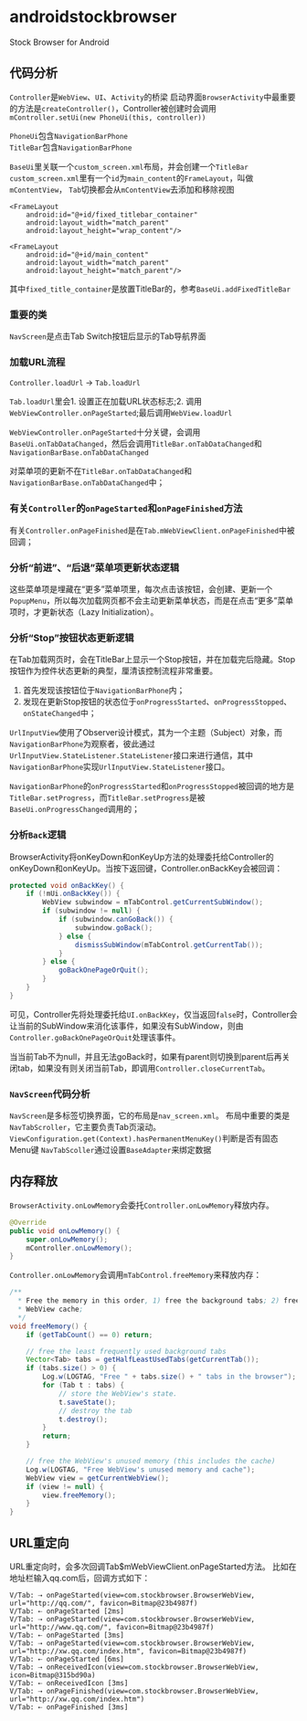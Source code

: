 # androidstockbrowser

Stock Browser for Android

## 代码分析

`Controller`是`WebView`、`UI`、`Activity`的桥梁
启动界面`BrowserActivity`中最重要的方法是`createController()`，Controller被创建时会调用
`mController.setUi(new PhoneUi(this, controller))`    

`PhoneUi`包含`NavigationBarPhone`    
`TitleBar`包含`NavigationBarPhone`

`BaseUi`里关联一个`custom_screen.xml`布局，并会创建一个`TitleBar`
`custom_screen.xml`里有一个`id`为`main_content`的`FrameLayout`，叫做`mContentView`，
`Tab`切换都会从`mContentView`去添加和移除视图

```
<FrameLayout
	android:id="@+id/fixed_titlebar_container"
    android:layout_width="match_parent"
    android:layout_height="wrap_content"/>

<FrameLayout
    android:id="@+id/main_content"
    android:layout_width="match_parent"
    android:layout_height="match_parent"/>
```

其中`fixed_title_container`是放置TitleBar的，参考`BaseUi.addFixedTitleBar`


### 重要的类

`NavScreen`是点击Tab Switch按钮后显示的Tab导航界面

### 加载URL流程
`Controller.loadUrl` -> `Tab.loadUrl`

`Tab.loadUrl`里会1. 设置正在加载URL状态标志;2. 调用`WebViewController.onPageStarted`;最后调用`WebView.loadUrl`

`WebViewController.onPageStarted`十分关键，会调用`BaseUi.onTabDataChanged`，然后会调用`TitleBar.onTabDataChanged`和`NavigationBarBase.onTabDataChanged`

对菜单项的更新不在`TitleBar.onTabDataChanged`和`NavigationBarBase.onTabDataChanged`中；

### 有关`Controller`的`onPageStarted`和`onPageFinished`方法
有关`Controller.onPageFinished`是在`Tab.mWebViewClient.onPageFinished`中被回调；

### 分析“前进”、“后退”菜单项更新状态逻辑
这些菜单项是埋藏在“更多”菜单项里，每次点击该按钮，会创建、更新一个`PopupMenu`，所以每次加载网页都不会主动更新菜单状态，而是在点击“更多”菜单项时，才更新状态（Lazy Initialization）。

### 分析“Stop”按钮状态更新逻辑
在Tab加载网页时，会在TitleBar上显示一个Stop按钮，并在加载完后隐藏。Stop按钮作为控件状态更新的典型，厘清该控制流程非常重要。

1. 首先发现该按钮位于`NavigationBarPhone`内；
2. 发现在更新Stop按钮的状态位于`onProgressStarted`、`onProgressStopped`、`onStateChanged`中；

`UrlInputView`使用了Observer设计模式，其为一个主题（Subject）对象，而`NavigationBarPhone`为观察者，彼此通过`UrlInputView.StateListener.StateListener`接口来进行通信，其中`NavigationBarPhone`实现`UrlInputView.StateListener`接口。

`NavigationBarPhone`的`onProgressStarted`和`onProgressStopped`被回调的地方是`TitleBar.setProgress`，而`TitleBar.setProgress`是被`BaseUi.onProgressChanged`调用的；

### 分析`Back`逻辑
BrowserActivity将onKeyDown和onKeyUp方法的处理委托给Controller的onKeyDown和onKeyUp。当按下返回键，Controller.onBackKey会被回调：
```java
protected void onBackKey() {
    if (!mUi.onBackKey()) {
        WebView subwindow = mTabControl.getCurrentSubWindow();
        if (subwindow != null) {
            if (subwindow.canGoBack()) {
                subwindow.goBack();
            } else {
                dismissSubWindow(mTabControl.getCurrentTab());
            }
        } else {
            goBackOnePageOrQuit();
        }
    }
}
```

可见，Controller先将处理委托给`UI.onBackKey`，仅当返回`false`时，Controller会让当前的SubWindow来消化该事件，如果没有SubWindow，则由`Controller.goBackOnePageOrQuit`处理该事件。

当当前Tab不为null，并且无法goBack时，如果有parent则切换到parent后再关闭tab，如果没有则关闭当前Tab，即调用`Controller.closeCurrentTab`。

### `NavScreen`代码分析
`NavScreen`是多标签切换界面，它的布局是`nav_screen.xml`。
布局中重要的类是`NavTabScroller`，它主要负责Tab页滚动。
`ViewConfiguration.get(Context).hasPermanentMenuKey()`判断是否有固态Menu键
`NavTabScoller`通过设置`BaseAdapter`来绑定数据

## 内存释放
`BrowserActivity.onLowMemory`会委托`Controller.onLowMemory`释放内存。
```java
@Override
public void onLowMemory() {
    super.onLowMemory();
    mController.onLowMemory();
}
```
`Controller.onLowMemory`会调用`mTabControl.freeMemory`来释放内存：
```java
/**
  * Free the memory in this order, 1) free the background tabs; 2) free the
  * WebView cache;
  */
void freeMemory() {
    if (getTabCount() == 0) return;

    // free the least frequently used background tabs
    Vector<Tab> tabs = getHalfLeastUsedTabs(getCurrentTab());
    if (tabs.size() > 0) {
        Log.w(LOGTAG, "Free " + tabs.size() + " tabs in the browser");
        for (Tab t : tabs) {
            // store the WebView's state.
            t.saveState();
            // destroy the tab
            t.destroy();
        }
        return;
    }

    // free the WebView's unused memory (this includes the cache)
    Log.w(LOGTAG, "Free WebView's unused memory and cache");
    WebView view = getCurrentWebView();
    if (view != null) {
        view.freeMemory();
    }
}
```

## URL重定向
URL重定向时，会多次回调Tab$mWebViewClient.onPageStarted方法。
比如在地址栏输入qq.com后，回调方式如下：
```
V/Tab: ⇢ onPageStarted(view=com.stockbrowser.BrowserWebView, url="http://qq.com/", favicon=Bitmap@23b4987f)
V/Tab: ⇠ onPageStarted [2ms]
V/Tab: ⇢ onPageStarted(view=com.stockbrowser.BrowserWebView, url="http://www.qq.com/", favicon=Bitmap@23b4987f)
V/Tab: ⇠ onPageStarted [3ms]
V/Tab: ⇢ onPageStarted(view=com.stockbrowser.BrowserWebView, url="http://xw.qq.com/index.htm", favicon=Bitmap@23b4987f)
V/Tab: ⇠ onPageStarted [6ms]
V/Tab: ⇢ onReceivedIcon(view=com.stockbrowser.BrowserWebView, icon=Bitmap@315bd90a)
V/Tab: ⇠ onReceivedIcon [3ms]
V/Tab: ⇢ onPageFinished(view=com.stockbrowser.BrowserWebView, url="http://xw.qq.com/index.htm")
V/Tab: ⇠ onPageFinished [3ms]

```
